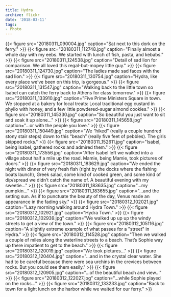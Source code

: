 ```yaml
---
title: Hydra
archive: flickr
date: '2018-03-11'
tags:
- Photo
---
```

{{< figure src="20180311_090004.jpg" caption="Sat next to this dork on the ferry." >}}
{{< figure src="20180311_112748.jpg" caption="Finally almost a whole day with my eebs. We started with lunch of fish, pasta, and kebabs." >}}
{{< figure src="20180311_124538.jpg" caption="Detail of sad lion for comparison. We all loved this regal-but-mopey little guy." >}}
{{< figure src="20180311_124730.jpg" caption="The ladies made sad faces with the sad lion." >}}
{{< figure src="20180311_130754.jpg" caption="Hydra, like every place we’ve been on this trip, is gorgeous." >}}
{{< figure src="20180311_131547.jpg" caption="Walking back to the little town so Isabel can catch the ferry back to Athens for class tomorrow." >}}
{{< figure src="20180311_133910.jpg" caption="Five Prime Ministers Square in town. We stopped at a bakery for local treats: Local traditional egg custard in phyllo with honey, and a few little powdered-sugar almond cookies." >}}
{{< figure src="20180311_145330.jpg" caption="So beautiful you just want to sit and soak it up alone…" >}}
{{< figure src="20180311_145658.jpg" caption="…or with the people you love." >}}
{{< figure src="20180311_150449.jpg" caption="We “hiked” (really a couple hundred stony stair steps) down to this “beach” (really five feet of pebbles). The girls skipped rocks." >}}
{{< figure src="20180311_152611.jpg" caption="Isabel, being Isabel, gathered rocks and admired them." >}}
{{< figure src="20180311_173556.jpg" caption="After Isabel left we walked into a village about half a mile up the road. Mamie, being Mamie, took pictures of doors." >}}
{{< figure src="20180311_183629.jpg" caption="We ended the night with dinner of very fresh fish (right by the docks where the fishing boats launch), Greek salad, some kind of cooked green, and some kind of dip/spread we didn’t catch the name of. A beautiful evening with my sweetie…" >}}
{{< figure src="20180311_183635.jpg" caption="…my pumpkin…" >}}
{{< figure src="20180311_183655.jpg" caption="…and the setting sun. As if to punctuate the beauty of the day, Venus made an appearance in the fading sky." >}}
{{< figure src="20180312_102021.jpg" caption="Lazy morning walking around Hydra Town." >}}
{{< figure src="20180312_102921.jpg" caption="Hydra Town." >}}
{{< figure src="20180312_102939.jpg" caption="We walked up up up the windy streets to get a view of the town." >}}
{{< figure src="20180312_105116.jpg" caption="A slightly extreme example of what passes for a \"street\" in Hydra." >}}
{{< figure src="20180312_114528.jpg" caption="Then we walked a couple of miles along the waterline streets to a beach. That’s Sophie way up there impatient to get to the beach." >}}
{{< figure src="20180312_120019.jpg" caption="We took pictures…" >}}
{{< figure src="20180312_120404.jpg" caption="…and in the crystal clear water. She had to be careful because there were sea urchins in the crevices between rocks. But you could see them easily." >}}
{{< figure src="20180312_120905.jpg" caption="…of the beautiful beach and view…" >}}
{{< figure src="20180312_122027.jpg" caption="…while Sophie played on the rocks…" >}}
{{< figure src="20180312_133233.jpg" caption="Back to town for a light lunch on the harbor while we waited for our ferry." >}}
